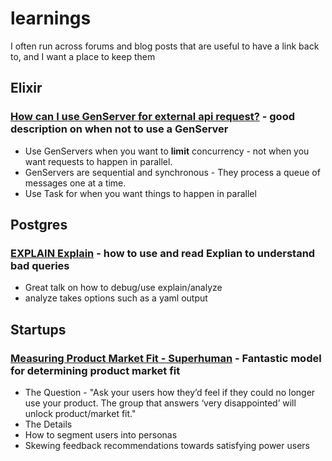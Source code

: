 # learnings
I often run across forums and blog posts that are useful to have a link back to, and I want a place to keep them

## Elixir

### [How can I use GenServer for external api request?](https://elixirforum.com/t/how-can-i-use-genserver-for-external-api-request/14869) - good description on when not to use a GenServer

* Use GenServers when you want to **limit** concurrency - not when you want requests to happen in parallel.
 * GenServers are sequential and synchronous - They process a queue of messages one at a time.
* Use Task for when you want things to happen in parallel

## Postgres

### [EXPLAIN Explain](https://www.youtube.com/watch?v=mCwwFAl1pBU) - how to use and read Explian to understand bad queries
* Great talk on how to debug/use explain/analyze
 * analyze takes options such as a yaml output
## Startups

### [Measuring Product Market Fit - Superhuman](https://firstround.com/review/how-superhuman-built-an-engine-to-find-product-market-fit/) - Fantastic model for determining product market fit 

* The Question - "Ask your users how they’d feel if they could no longer use your product. The group that answers ‘very disappointed’ will unlock product/market fit."
* The Details
 * How to segment users into personas
 * Skewing feedback recommendations towards satisfying power users
